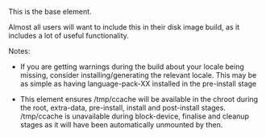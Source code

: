 This is the base element.

Almost all users will want to include this in their disk image build,
as it includes a lot of useful functionality.

Notes:

 * If you are getting warnings during the build about your locale
   being missing, consider installing/generating the relevant locale.
   This may be as simple as having language-pack-XX installed in the
   pre-install stage

 * This element ensures /tmp/ccache will be available in the chroot
   during the root, extra-data, pre-install, install and post-install
   stages.  /tmp/ccache is unavailable during block-device, finalise
   and cleanup stages as it will have been automatically unmounted
   by then.
